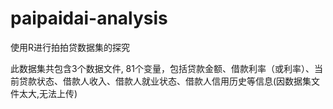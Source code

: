 # paipaidai-analysis
使用R进行拍拍贷数据集的探究

此数据集共包含3个数据文件, 81个变量，包括贷款⾦额、借款利率（或利率）、当前贷款状态、借款⼈收⼊、借款⼈就业状态、借款⼈信⽤历史等信息(因数据集文件太大,无法上传)
